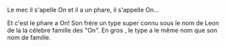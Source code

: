 Le mec il s'apelle On et il a un phare,
il s'appelle On...

Et c'est le phare a On!
Son frére un type super connu sous le nom de Leon de la la célebre famille des "On". 
En gros , le type a le même nom que son nom de famille.